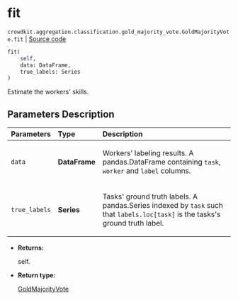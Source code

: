 # fit
`crowdkit.aggregation.classification.gold_majority_vote.GoldMajorityVote.fit` | [Source code](https://github.com/Toloka/crowd-kit/blob/v1.1.0/crowdkit/aggregation/classification/gold_majority_vote.py#L72)

```python
fit(
    self,
    data: DataFrame,
    true_labels: Series
)
```

Estimate the workers' skills.

## Parameters Description

| Parameters | Type | Description |
| :----------| :----| :-----------|
`data`|**DataFrame**|<p>Workers&#x27; labeling results. A pandas.DataFrame containing `task`, `worker` and `label` columns.</p>
`true_labels`|**Series**|<p>Tasks&#x27; ground truth labels. A pandas.Series indexed by `task` such that `labels.loc[task]` is the tasks&#x27;s ground truth label.</p>

* **Returns:**

  self.

* **Return type:**

  [GoldMajorityVote](crowdkit.aggregation.classification.gold_majority_vote.GoldMajorityVote.md)

